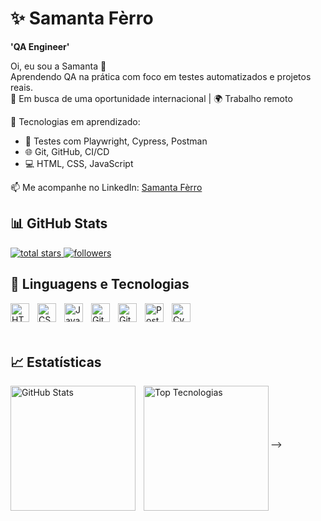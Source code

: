 # ✨ Samanta Fèrro

**'QA Engineer'**

Oi, eu sou a Samanta 👋  
Aprendendo QA na prática com foco em testes automatizados e projetos reais.  
🎯 Em busca de uma oportunidade internacional | 🌍 Trabalho remoto

  🚀 Tecnologias em aprendizado:
- 🧪 Testes com Playwright, Cypress, Postman
- 🌐 Git, GitHub, CI/CD
- 💻 HTML, CSS, JavaScript

📫 Me acompanhe no LinkedIn: [Samanta Fèrro](www.linkedin.com/in/samanta-ferro) 

## 📊 GitHub Stats
<p align="left">
  <a href="https://github.com/SamantaFerro?tab=repositories&sort=stargazers">
    <img alt="total stars" title="Total stars on GitHub"
      src="https://custom-icon-badges.demolab.com/github/stars/SamantaFerro?color=5596e6&style=for-the-badge&labelColor=4882f7&logo=star" />
  </a>
  <a href="https://github.com/SamantaFerro?tab=followers">
    <img alt="followers" title="Follow me on GitHub"
      src="https://custom-icon-badges.demolab.com/github/followers/SamantaFerro?color=236ad3&labelColor=1155ba&style=for-the-badge&logo=github&label=seguidores&logoColor=white" />
  </a>
</p>


## 🤖 Linguagens e Tecnologias

<p align="left">
  <img align="left" alt="HTML" title="HTML" width="30px" style="padding-right:10px;"
    src="https://cdn.jsdelivr.net/gh/devicons/devicon/icons/html5/html5-original.svg" />
  <img align="left" alt="CSS" title="CSS" width="30px" style="padding-right:10px;"
    src="https://cdn.jsdelivr.net/gh/devicons/devicon/icons/css3/css3-original.svg" />
  <img align="left" alt="JavaScript" title="JavaScript" width="30px" style="padding-right:10px;"
    src="https://cdn.jsdelivr.net/gh/devicons/devicon/icons/javascript/javascript-original.svg" />
  <img align="left" alt="Git" title="Git" width="30px" style="padding-right:10px;"
    src="https://cdn.jsdelivr.net/gh/devicons/devicon/icons/git/git-original.svg" />
  <img align="left" alt="GitHub" title="GitHub" width="30px" style="padding-right:10px;"
    src="https://cdn.jsdelivr.net/gh/devicons/devicon/icons/github/github-original.svg" />
  <img align="left" alt="Postman" title="Postman" width="30px" style="padding-right:10px;"
    src="https://cdn.jsdelivr.net/gh/devicons/devicon/icons/postman/postman-original.svg" />
  <img align="left" alt="Cypress" title="Cypress" width="30px" style="padding-right:10px;"
    src="https://cdn.jsdelivr.net/gh/devicons/devicon/icons/cypressio/cypressio-original.svg" />
</p>

<br><br><br> 


## 📈 Estatísticas

<p>
  <img align="left" alt="GitHub Stats" height="200"
    style="padding-right: 10px;"
    src="https://github-readme-stats.vercel.app/api?username=SamantaFerro&show_icons=true&theme=tokyonight&include_all_commits=true&locale=pt-br" />

  <img align="left" alt="Top Tecnologias" height="200"
    src="https://github-readme-stats.vercel.app/api/top-langs/?username=SamantaFerro&theme=tokyonight&layout=compact&custom_title=Tecnologias&langs_count=9" />
</p>

<br><br><br><br><br>
-->
